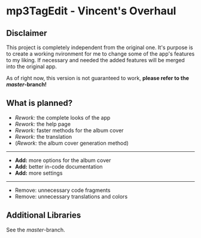 # mp3TagEdit - Vincent's Overhaul

## Disclaimer

This project is completely independent from the original one. It's purpose is to create a working 
nvironment for me to change some of the app's features to my liking. If necessary and needed the
added features will be merged into the original app.

As of right now, this version is not guaranteed to work, **please refer to the _master_-branch!**

## What is planned?

* _Rework:_ the complete looks of the app
* _Rework:_ the help page
* _Rework:_ faster methods for the album cover
* _Rework:_ the translation
* (_Rework:_ the album cover generation method)

___

* **Add:** more options for the album cover
* **Add:** better in-code documentation
* **Add:** more settings

___

* Remove: unnecessary code fragments
* Remove: unnecessary translations and colors

## Additional Libraries

See the _master_-branch.
